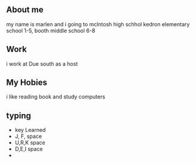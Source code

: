 ## About me
my name is marlen and i going to mclntosh high schhol 
kedron elementary school 1-5, booth middle school 6-8
## Work
i work at Due south as a host 
## My Hobies 
i like reading book and study computers 


## typing
- key Learned 
- J, F, space 
- U,R,K space 
- D,E,I space
-
